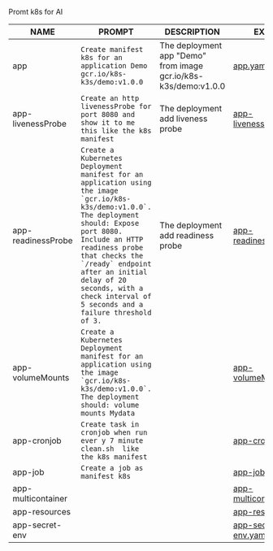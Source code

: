 Promt k8s for AI

| NAME                    | PROMPT      | DESCRIPTION | EXAMPLE |
| ----------------------- | ----------- | ----------- | ------- | 
| app | ``` Create manifest k8s for an application Demo gcr.io/k8s-k3s/demo:v1.0.0 ``` | The deployment app "Demo" from image gcr.io/k8s-k3s/demo:v1.0.0 | [app.yaml](https://github.com/app.yaml)|
| app-livenessProbe | ``` Create an http livenessProbe for port 8080 and show it to me this like the k8s manifest ``` | The deployment add liveness probe | [app-livenessProbe.yaml](app-livenessProbe.yaml) |
| app-readinessProbe | ``` Create a Kubernetes Deployment manifest for an application using the image `gcr.io/k8s-k3s/demo:v1.0.0`. The deployment should: Expose port 8080. Include an HTTP readiness probe that checks the `/ready` endpoint after an initial delay of 20 seconds, with a check interval of 5 seconds and a failure threshold of 3. ``` | The deployment add readiness probe | [app-readinessProbe.yaml](app-readinessProbe.yaml) |
| app-volumeMounts | ``` Create a Kubernetes Deployment manifest for an application using the image `gcr.io/k8s-k3s/demo:v1.0.0`. The deployment should: volume mounts Mydata ``` | | [app-volumeMounts.yaml](app-volumeMounts.yaml) |
| app-cronjob | ``` Create task in cronjob when run ever y 7 minute clean.sh  like the k8s manifest ``` | | [app-cronjob.yaml](app-cronjob.yaml) |
| app-job | ``` Create a job as manifest k8s ``` | | [app-job.yaml](app-job.yaml) |
| app-multicontainer | ``` ``` | | [app-multicontainer.yaml](app-multicontainer.yaml) |
| app-resources | | | [app-resources.yaml](app-resources.yaml) |
| app-secret-env | | | [app-secret-env.yaml](app-secret-env.yaml) |
